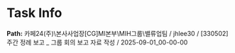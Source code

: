 # Task Info

**Path:** 카페24(주)\본사사업장\[CG]MI본부\MIH그룹\밸류업팀 / jhlee30 / [330502] 주간 정례 보고 _ 그룹 회의 보고 자료 작성 / 2025-09-01_00-00-00

